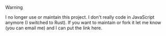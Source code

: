 > [!WARNING]  
> I no longer use or maintain this project. I don't really code in JavaScript anymore (I switched to Rust). If you want to maintain or fork it let me know (you can email me) and I can put the link here.
